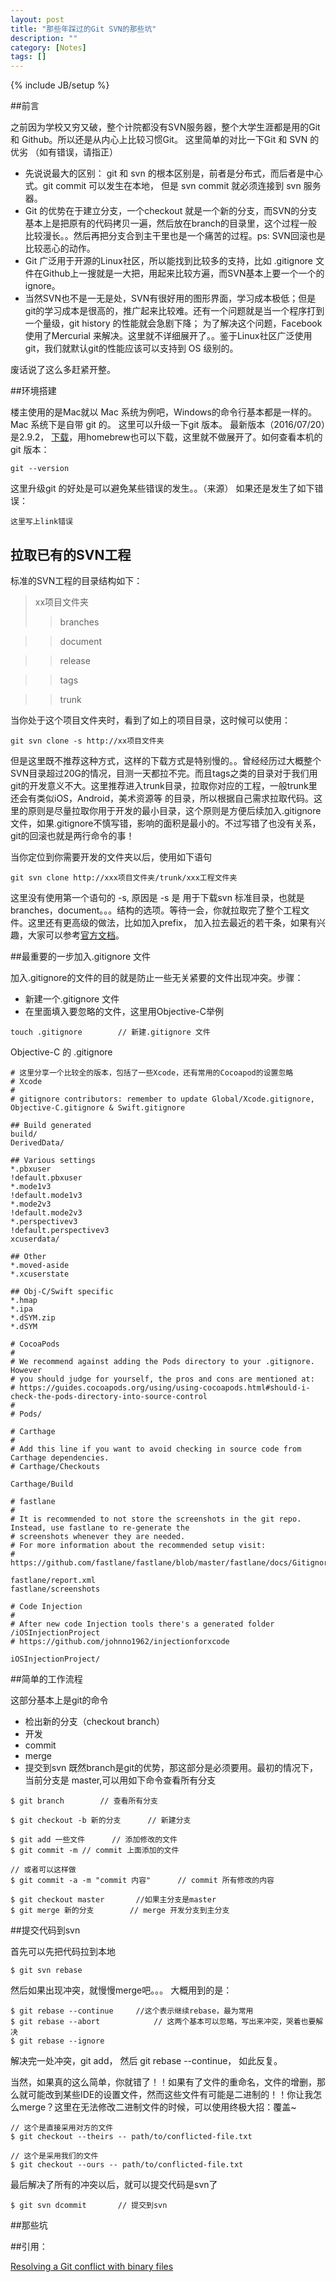 ```yaml
---
layout: post
title: "那些年踩过的Git SVN的那些坑"
description: ""
category: [Notes]
tags: []
---
```

{% include JB/setup %}

##前言

之前因为学校又穷又破，整个计院都没有SVN服务器，整个大学生涯都是用的Git 和 Github。所以还是从内心上比较习惯Git。 这里简单的对比一下Git 和 SVN 的优劣 （如有错误，请指正）

* 先说说最大的区别： git 和 svn 的根本区别是，前者是分布式，而后者是中心式。git commit 可以发生在本地， 但是 svn commit 就必须连接到 svn 服务器。 
* Git 的优势在于建立分支，一个checkout 就是一个新的分支，而SVN的分支基本上是把原有的代码拷贝一遍，然后放在branch的目录里，这个过程一般比较漫长。。然后再把分支合到主干里也是一个痛苦的过程。ps: SVN回滚也是比较恶心的动作。
* Git 广泛用于开源的Linux社区，所以能找到比较多的支持，比如 .gitignore 文件在Github上一搜就是一大把，用起来比较方遍，而SVN基本上要一个一个的ignore。
* 当然SVN也不是一无是处，SVN有很好用的图形界面，学习成本极低；但是git的学习成本是很高的，推广起来比较难。还有一个问题就是当一个程序打到一个量级，git history 的性能就会急剧下降； 为了解决这个问题，Facebook 使用了Mercurial 来解决。这里就不详细展开了。。鉴于Linux社区广泛使用git，我们就默认git的性能应该可以支持到 OS 级别的。

废话说了这么多赶紧开整。

##环境搭建

楼主使用的是Mac就以 Mac 系统为例吧，Windows的命令行基本都是一样的。Mac 系统下是自带 git 的。 这里可以升级一下git 版本。 最新版本（2016/07/20）是2.9.2， [下载](https://git-scm.com/download/mac)，用homebrew也可以下载，这里就不做展开了。如何查看本机的git 版本：

```
git --version
``` 

这里升级git 的好处是可以避免某些错误的发生。。（来源）
如果还是发生了如下错误：

```
这里写上link错误
```
## 拉取已有的SVN工程

标准的SVN工程的目录结构如下：
>xx项目文件夹
>>branches

>>document

>>release

>>tags

>>trunk

当你处于这个项目文件夹时，看到了如上的项目目录，这时候可以使用：

```
git svn clone -s http://xx项目文件夹	
```

但是这里既不推荐这种方式，这样的下载方式是特别慢的。。曾经经历过大概整个SVN目录超过20G的情况，目测一天都拉不完。而且tags之类的目录对于我们用git的开发意义不大。这里推荐进入trunk目录，拉取你对应的工程，一般trunk里还会有类似iOS，Android，美术资源等 的目录，所以根据自己需求拉取代码。这里的原则是尽量拉取你用于开发的最小目录，这个原则是方便后续加入.gitignore 文件，如果.gitignore不慎写错，影响的面积是最小的。不过写错了也没有关系，git的回滚也就是两行命令的事！


当你定位到你需要开发的文件夹以后，使用如下语句

```
git svn clone http://xxx项目文件夹/trunk/xxx工程文件夹
```
这里没有使用第一个语句的 -s, 原因是 -s 是 用于下载svn 标准目录，也就是 branches，document。。。结构的选项。等待一会，你就拉取完了整个工程文件。这里还有更高级的做法，比如加入prefix， 加入拉去最近的若干条，如果有兴趣，大家可以参考[官方文档](https://git-scm.com/docs/git-svn)。

##最重要的一步加入.gitignore 文件

加入.gitignore的文件的目的就是防止一些无关紧要的文件出现冲突。步骤：

* 新建一个.gitignore 文件
* 在里面填入要忽略的文件，这里用Objective-C举例

```
touch .gitignore		// 新建.gitignore 文件
```

Objective-C 的 .gitignore

```
# 这里分享一个比较全的版本，包括了一些Xcode，还有常用的Cocoapod的设置忽略
# Xcode
#
# gitignore contributors: remember to update Global/Xcode.gitignore, Objective-C.gitignore & Swift.gitignore

## Build generated
build/
DerivedData/

## Various settings
*.pbxuser
!default.pbxuser
*.mode1v3
!default.mode1v3
*.mode2v3
!default.mode2v3
*.perspectivev3
!default.perspectivev3
xcuserdata/

## Other
*.moved-aside
*.xcuserstate

## Obj-C/Swift specific
*.hmap
*.ipa
*.dSYM.zip
*.dSYM

# CocoaPods
#
# We recommend against adding the Pods directory to your .gitignore. However
# you should judge for yourself, the pros and cons are mentioned at:
# https://guides.cocoapods.org/using/using-cocoapods.html#should-i-check-the-pods-directory-into-source-control
#
# Pods/

# Carthage
#
# Add this line if you want to avoid checking in source code from Carthage dependencies.
# Carthage/Checkouts

Carthage/Build

# fastlane
#
# It is recommended to not store the screenshots in the git repo. Instead, use fastlane to re-generate the 
# screenshots whenever they are needed.
# For more information about the recommended setup visit:
# https://github.com/fastlane/fastlane/blob/master/fastlane/docs/Gitignore.md

fastlane/report.xml
fastlane/screenshots

# Code Injection
#
# After new code Injection tools there's a generated folder /iOSInjectionProject
# https://github.com/johnno1962/injectionforxcode

iOSInjectionProject/
```


##简单的工作流程

这部分基本上是git的命令

* 检出新的分支（checkout branch）
* 开发
* commit
* merge
* 提交到svn
既然branch是git的优势，那这部分是必须要用。最初的情况下，当前分支是 master,可以用如下命令查看所有分支

```
$ git branch		// 查看所有分支
```

```
$ git checkout -b 新的分支		// 新建分支
```

```
$ git add 一些文件		// 添加修改的文件
$ git commit -m	// commit 上面添加的文件

// 或者可以这样做
$ git commit -a -m "commit 内容"		// commit 所有修改的内容
```

```
$ git checkout master		//如果主分支是master
$ git merge 新的分支		// merge 开发分支到主分支
```

##提交代码到svn

首先可以先把代码拉到本地

```
$ git svn rebase 
```
然后如果出现冲突，就慢慢merge吧。。。
大概用到的是：

```
$ git rebase --continue		//这个表示继续rebase，最为常用
$ git rebase --abort			// 这两个基本可以忽略，写出来冲突，哭着也要解决
$ git rebase --ignore
```
解决完一处冲突，git add， 然后 git rebase --continue， 如此反复。

当然，如果真的这么简单，你就错了！！如果有了文件的重命名，文件的增删，那么就可能改到某些IDE的设置文件，然而这些文件有可能是二进制的！！你让我怎么merge？这里在无法修改二进制文件的时候，可以使用终极大招：覆盖~

```
// 这个是直接采用对方的文件
$ git checkout --theirs -- path/to/conflicted-file.txt

// 这个是采用我们的文件
$ git checkout --ours -- path/to/conflicted-file.txt
```
最后解决了所有的冲突以后，就可以提交代码是svn了

```
$ git svn dcommit		// 提交到svn
```

##那些坑


##引用：

[Resolving a Git conflict with binary files](http://stackoverflow.com/questions/278081/resolving-a-git-conflict-with-binary-files)

